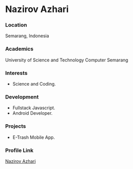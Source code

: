 # Nazirov Azhari

### Location

Semarang, Indonesia

### Academics

University of Science and Technology Computer Semarang

### Interests

- Science and Coding.

### Development

- Fullstack Javascript.
- Android Developer.

### Projects

- E-Trash Mobile App.

### Profile Link

[Nazirov Azhari](https://github.com/nazirovdev)
